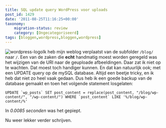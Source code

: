 ```yaml
---
title: SQL update query WordPress voor uploads
post_id: 1429
date: '2011-08-25T11:16:25+00:00'
taxonomy:
    migration-status: review
    category: [Ongecategoriseerd]
tags: [bloggen,wordpress,bloggen,wordpress]
---
```

![](/wp-content/uploads/2011/08/wordpress-logo-150x150.png "wordpress-logo")Ik heb mijn weblog verplaatst van de subfolder `/blog/` naar `/`. Een van de zaken die **echt** handmatig moest worden geregeld was het wijzigen van de URI naar de geuploade afbeeldingen. Daar zat ik niet op te wachten. Dat moest toch handiger kunnen. En dat kan natuurlijk ook; met een UPDATE query op de mySQL database. Altijd een beetje tricky, en ik heb dat niet zo heel vaak gedaan. Dus heb ik een goede backup van de database gemaakt en toen het volgende statement losgelaten:

 
    UPDATE `wp_posts` SET post_content = replace(post_content, "/blog/wp-content/", "/wp-content/") WHERE `post_content` LIKE '%/blog/wp-content/%' 

In *0.0085 seconden* was het gepiept.

Nu weer lekker verder schrijven.